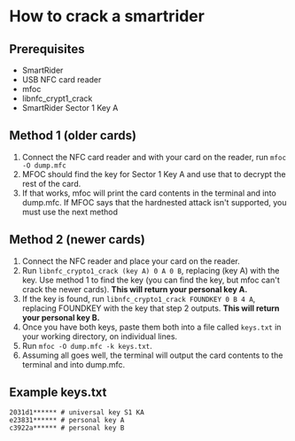 # How to crack a smartrider  

## Prerequisites
- SmartRider
- USB NFC card reader
- mfoc
- libnfc_crypt1_crack
- SmartRider Sector 1 Key A

## Method 1 (older cards)
1. Connect the NFC card reader and with your card on the reader, run `mfoc -O dump.mfc`
2. MFOC should find the key for Sector 1 Key A and use that to decrypt the rest of the card.
3. If that works, mfoc will print the card contents in the terminal and into dump.mfc.
If MFOC says that the hardnested attack isn't supported, you must use the next method

## Method 2 (newer cards)
1. Connect the NFC reader and place your card on the reader.
2. Run `libnfc_crypto1_crack (key A) 0 A 0 B`, replacing (key A) with the key. Use method 1 to find the key (you can find the key, but mfoc can't crack the newer cards). __This will return your personal key A.__
3. If the key is found, run `libnfc_crypto1_crack FOUNDKEY 0 B 4 A`, replacing FOUNDKEY with the key that step 2 outputs. __This will return your personal key B.__
4. Once you have both keys, paste them both into a file called `keys.txt` in your working directory, on individual lines.
5. Run `mfoc -O dump.mfc -k keys.txt`.
6. Assuming all goes well, the terminal will output the card contents to the terminal and into dump.mfc.

## Example keys.txt
```
2031d1****** # universal key S1 KA
e23831****** # personal key A
c3922a****** # personal key B
```
